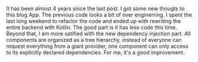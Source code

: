 It has been almost 4 years since the last post. I got some new thougts to this blog App. The previous code looks a bit of over enginerring. I spent the last long weekend to refactor the code and ended up with rewriting the entire backend with Kotlin. The good part is it has less code this time. Beyond that, I am more satified with the new dependency injection part. All components are organized as a tree hierarchy, instead of everyone can request everything from a giant provider, one component can only access to its explicitly declared dependencies. For me, it's a good improvement.
<!--eof-->

